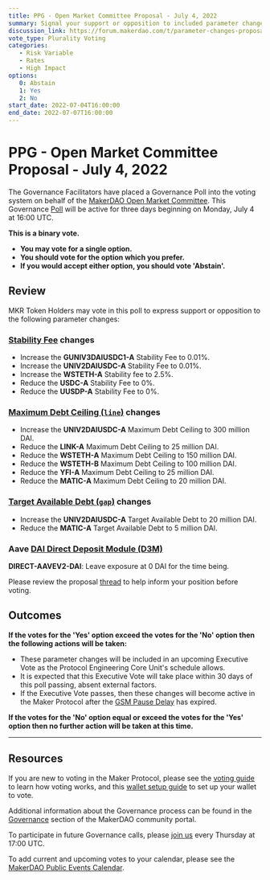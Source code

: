 ```yaml
---
title: PPG - Open Market Committee Proposal - July 4, 2022
summary: Signal your support or opposition to included parameter changes based on the recommendation of the Maker Open Market Committee.
discussion_link: https://forum.makerdao.com/t/parameter-changes-proposal-ppg-omc-001-30-june-2022/16248
vote_type: Plurality Voting
categories:
   - Risk Variable
   - Rates
   - High Impact
options:
   0: Abstain
   1: Yes
   2: No
start_date: 2022-07-04T16:00:00
end_date: 2022-07-07T16:00:00
---
```

# PPG - Open Market Committee Proposal - July 4, 2022

The Governance Facilitators have placed a Governance Poll into the voting system on behalf of the [MakerDAO Open Market Committee](https://forum.makerdao.com/t/parameter-proposal-group-makerdao-open-market-committee/7355). This Governance [Poll](https://community-development.makerdao.com/en/learn/governance/on-chain-gov) will be active for three days beginning on Monday, July 4 at 16:00 UTC.

**This is a binary vote.**
- **You may vote for a single option.**
- **You should vote for the option which you prefer.**
- **If you would accept either option, you should vote 'Abstain'.**

## Review

MKR Token Holders may vote in this poll to express support or opposition to the following parameter changes:

### [Stability Fee](https://manual.makerdao.com/parameter-index/vault-risk/param-stability-fee) changes

- Increase the **GUNIV3DAIUSDC1-A** Stability Fee to 0.01%.
- Increase the **UNIV2DAIUSDC-A** Stability Fee to 0.01%.
- Increase the **WSTETH-A** Stability fee to 2.5%.
- Reduce the **USDC-A** Stability Fee to 0%.
- Reduce the **UUSDP-A** Stability Fee to 0%.

### [Maximum Debt Ceiling (`line`)](https://manual.makerdao.com/module-index/module-dciam#maximum-debt-ceiling-line) changes

- Increase the **UNIV2DAIUSDC-A** Maximum Debt Ceiling to 300 million DAI.
- Reduce the **LINK-A** Maximum Debt Ceiling to 25 million DAI.
- Reduce the **WSTETH-A** Maximum Debt Ceiling to 150 million DAI.
- Reduce the **WSTETH-B** Maximum Debt Ceiling to 100 million DAI.
- Reduce the **YFI-A** Maximum Debt Ceiling to 25 million DAI.
- Reduce the **MATIC-A** Maximum Debt Ceiling to 20 million DAI.

### [Target Available Debt (`gap`)](https://manual.makerdao.com/module-index/module-dciam#target-available-debt-gap) changes

- Increase the **UNIV2DAIUSDC-A** Target Available Debt to 20 million DAI.  
- Reduce the **MATIC-A** Target Available Debt to 5 million DAI.

### Aave [DAI Direct Deposit Module (D3M)](https://manual.makerdao.com/module-index/module-dai-direct-deposit)
 
 **DIRECT-AAVEV2-DAI**: Leave exposure at 0 DAI for the time being.

Please review the proposal [thread](https://forum.makerdao.com/t/parameter-changes-proposal-ppg-omc-001-30-june-2022/16248) to help inform your position before voting.

## Outcomes

**If the votes for the 'Yes' option exceed the votes for the 'No' option then the following actions will be taken:**
* These parameter changes will be included in an upcoming Executive Vote as the Protocol Engineering Core Unit's schedule allows.
* It is expected that this Executive Vote will take place within 30 days of this poll passing, absent external factors.
* If the Executive Vote passes, then these changes will become active in the Maker Protocol after the [GSM Pause Delay](https://manual.makerdao.com/parameter-index/core/param-gsm-pause-delay) has expired.

**If the votes for the 'No' option equal or exceed the votes for the 'Yes' option then no further action will be taken at this time.**

---

## Resources

If you are new to voting in the Maker Protocol, please see the [voting guide](https://community-development.makerdao.com/en/learn/governance/how-voting-works/) to learn how voting works, and this [wallet setup guide](https://community-development.makerdao.com/en/learn/governance/voting-setup/) to set up your wallet to vote.

Additional information about the Governance process can be found in the [Governance](https://community-development.makerdao.com/en/learn/governance) section of the MakerDAO community portal.

To participate in future Governance calls, please [join us](https://github.com/makerdao/community/tree/master/governance/governance-and-risk-meetings) every Thursday at 17:00 UTC.

To add current and upcoming votes to your calendar, please see the [MakerDAO Public Events Calendar](https://calendar.google.com/calendar/embed?src=makerdao.com_3efhm2ghipksegl009ktniomdk%40group.calendar.google.com&ctz=UTC&mode=week&showCalendars=0&showPrint=0).
